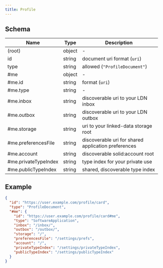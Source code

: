 ```yaml
---
title: Profile
---
```

## Schema

| Name | Type | Description |
|---|---|---|
| (root) | object | - |
| id | string | document uri format (`uri`) |
| type | string | allowed (`"ProfileDocument"`)  |
| #me | object | - |
| #me.id | string |  format (`uri`) |
| #me.type | string | - |
| #me.inbox | string | discoverable uri to your LDN inbox |
| #me.outbox | string | discoverable uri to your LDN outbox |
| #me.storage | string | uri to your linked-data storage root |
| #me.preferencesFile | string | discoverable uri for shared application preferences |
| #me.account | string | discoverable solid:account root |
| #me.privateTypeIndex | string | type index for your private use |
| #me.publicTypeIndex | string | shared, discoverable type index |

## Example



```json
{
  "id": "https://user.example.com/profile/card",
  "type": "ProfileDocument",
  "#me": {
    "id": "https://user.example.com/profile/card#me",
    "type": "SoftwareApplication",
    "inbox": "/inbox/",
    "outbox": "/outbox/",
    "storage": "/",
    "preferencesFile": "/settings/prefs",
    "account": "/",
    "privateTypeIndex": "/settings/privateTypeIndex",
    "publicTypeIndex": "/settings/publicTypeIndex"
  }
}
```

